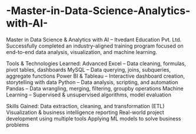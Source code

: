# -Master-in-Data-Science-Analytics-with-AI-
Master in Data Science & Analytics with AI – Itvedant Education Pvt. Ltd.
Successfully completed an industry-aligned training program focused on end-to-end data analysis, visualization, and machine learning.

Tools & Technologies Learned:
Advanced Excel – Data cleaning, formulas, pivot tables, dashboards
MySQL – Data querying, joins, subqueries, aggregate functions
Power BI & Tableau – Interactive dashboard creation, storytelling with data
Python – Data analysis, scripting, and automation
Pandas – Data wrangling, merging, filtering, groupby operations
Machine Learning – Supervised & unsupervised algorithms, model evaluation

 Skills Gained:
Data extraction, cleaning, and transformation (ETL)
Visualization & business intelligence reporting
Real-world project development using multiple tools
Applying ML models to solve business problems

